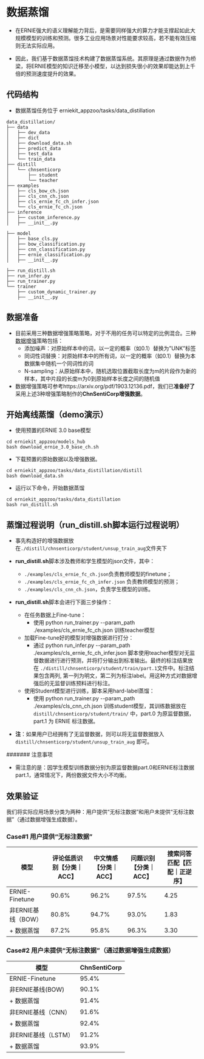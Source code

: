 # 数据蒸馏

- 在ERNIE强大的语义理解能力背后，是需要同样强大的算力才能支撑起如此大规模模型的训练和预测。很多工业应用场景对性能要求较高，若不能有效压缩则无法实际应用。

- 因此，我们基于数据蒸馏技术构建了数据蒸馏系统。其原理是通过数据作为桥梁，将ERNIE模型的知识迁移至小模型，以达到损失很小的效果却能达到上千倍的预测速度提升的效果。

## 代码结构

- 数据蒸馏任务位于 erniekit_appzoo/tasks/data_distillation

```plain
data_distillation/
├── data
│   ├── dev_data
│   ├── dict
│   ├── download_data.sh
│   ├── predict_data
│   ├── test_data
│   └── train_data
├── distill
│   └── chnsenticorp
│       ├── student
│       └── teacher
├── examples
│   ├── cls_bow_ch.json
│   ├── cls_cnn_ch.json
│   ├── cls_ernie_fc_ch_infer.json
│   └── cls_ernie_fc_ch.json
├── inference
│   ├── custom_inference.py
│   ├── __init__.py

├── model
│   ├── base_cls.py
│   ├── bow_classification.py
│   ├── cnn_classification.py
│   ├── ernie_classification.py
│   ├── __init__.py

├── run_distill.sh
├── run_infer.py
├── run_trainer.py
└── trainer
    ├── custom_dynamic_trainer.py
    ├── __init__.py
```

## 数据准备

- 目前采用三种数据增强策略策略，对于不用的任务可以特定的比例混合。三种[数据增强](../../tools/data/data_aug/README.md)策略包括：
  - 添加噪声：对原始样本中的词，以一定的概率（如0.1）替换为”UNK”标签
  - 同词性词替换：对原始样本中的所有词，以一定的概率（如0.1）替换为本数据集中随机一个同词性的词
  - N-sampling：从原始样本中，随机选取位置截取长度为m的片段作为新的样本，其中片段的长度m为0到原始样本长度之间的随机值
- 数据增强策略可参考https://arxiv.org/pdf/1903.12136.pdf，我们已**准备好了**采用上述3种增强策略制作的**ChnSentiCorp增强数据**。

## 开始离线蒸馏（demo演示）

- 使用预置的ERNIE 3.0 base模型

```plain
cd erniekit_appzoo/models_hub
bash download_ernie_3.0_base_ch.sh
```

- 下载预置的原始数据以及增强数据。

```plain
cd erniekit_appzoo/tasks/data_distillation/distill
bash download_data.sh
```

- 运行以下命令，开始数据蒸馏

```plain
cd erniekit_appzoo/tasks/data_distillation 
bash run_distill.sh
```

## 蒸馏过程说明（run_distill.sh脚本运行过程说明）

- 事先构造好的增强数据放在`./distill/chnsenticorp/student/unsup_train_aug`文件夹下
- **run_distill.sh**脚本涉及教师和学生模型的json文件，其中：
  - `./examples/cls_ernie_fc_ch.json`负责教师模型的finetune；
  - `./examples/cls_ernie_fc_ch_infer.json` 负责教师模型的预测；
  - `./examples/cls_cnn_ch.json`，负责学生模型的训练。
- **run_distill.sh**脚本会进行下面三步操作：
  - 在任务数据上Fine-tune：
    - 使用 python run_trainer.py --param_path ./examples/cls_ernie_fc_ch.json 训练teacher模型
  - 加载Fine-tune好的模型对增强数据进行打分：
    - 通过 python run_infer.py --param_path ./examples/cls_ernie_fc_ch_infer.json 脚本使用teacher模型对无监督数据进行进行预测，并将打分输出到标准输出。最终的标注结果放在 `./distill/chnsenticorp/student/train/part.1`文件中。标注结果包含两列, 第一列为明文，第二列为标注label。用这种方式对数据增强后的无监督训练预料进行标注。
  - 使用Student模型进行训练，脚本采用hard-label蒸馏：
    - 使用 python run_trainer.py --param_path ./examples/cls_cnn_ch.json 训练student模型，其训练数据放在 `distill/chnsenticorp/student/train/` 中，part.0 为原监督数据，part.1 为 ERNIE 标注数据。

- **注**：如果用户已经拥有了无监督数据，则可以将无监督数据放入 `distill/chnsenticorp/student/unsup_train_aug` 即可。

####### 注意事项

- 需注意的是：因学生模型训练数据分别为原监督数据part.0和ERNIE标注数据part.1，通常情况下，两份数据文件大小不均衡。

## 效果验证

我们将实际应用场景分类为两种：用户提供“无标注数据”和用户未提供“无标注数据”（通过数据增强生成数据）。

### Case#1 用户提供“无标注数据”

| 模型               | 评论低质识别【分类｜ACC】 | 中文情感【分类｜ACC】 | 问题识别【分类｜ACC】 | 搜索问答匹配【匹配｜正逆序】 |
| ------------------ | ------------------------- | --------------------- | --------------------- | ---------------------------- |
| ERNIE-Finetune     | 90.6%                     | 96.2%                 | 97.5%                 | 4.25                         |
| 非ERNIE基线（BOW） | 80.8%                     | 94.7%                 | 93.0%                 | 1.83                         |
| + 数据蒸馏         | 87.2%                     | 95.8%                 | 96.3%                 | 3.30                         |

### Case#2 用户未提供“无标注数据”（通过数据增强生成数据）

| 模型                | ChnSentiCorp |
| ------------------- | ------------ |
| ERNIE-Finetune      | 95.4%        |
| 非ERNIE基线(BOW)    | 90.1%        |
| + 数据蒸馏          | 91.4%        |
| 非ERNIE基线（CNN）  | 91.6%        |
| + 数据蒸馏          | 92.4%        |
| 非ERNIE基线（LSTM） | 91.2%        |
| + 数据蒸馏          | 93.9%        |
